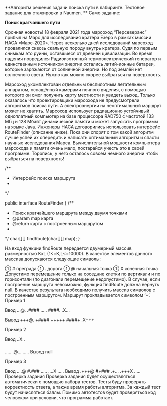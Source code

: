 **Алгоритм решения задачи поиска пути в лабиринте. Тестовое задание для стажировки в Naumen.
**
Само задание:

**Поиск кратчайшего пути**

Срочная новость! 18 февраля 2021 года марсоход “Персеверанс” прибыл на Марс для
исследования кратера Езеро в рамках миссии НАСА «Марс-2020».
Через несколько дней исследований марсоход провалился сквозь скальную породу внутрь
кратера. Судя по первым снимкам это руины, оставшиеся от древней цивилизации.
Во время падения повредился Радиоизотопный термоэлектрический генератор и
единственным источником энергии остались литий-ионные батареи, которые заряжаются
от солнечной энергии. Но под землёй нет солнечного света. Нужно как можно скорее
выбраться на поверхность.

Марсоход укомплектован отдельным беспилотным летательным аппаратом, оснащённый
камерами ночного видения, с помощью которого он смог получить карту местности и
увидеть выход. Только оказалось что проектировщики марсохода не предусмотрели
алгоритмов поиска пути. А электроэнергии на неоптимальный маршрут может не хватить.
Марсоход использует радиационно устойчивый одноплатный компьютер на базе
процессора RAD750 с частотой 133 МГц и 128 Мбайт динамической памяти и может
запускать программы на языке Java. Инженеры НАСА договорились использовать
интерфейс RouteFinder (описание ниже). Пока они спорят о том какой алгоритм лучше
успей их опередить и написать оптимальный алгоритм и спасти научные исследования
Марса. Вычислительной мощности компьютера марсохода и памяти очень мало,
постарайся учесть это в своей программе.
Торопись, у него осталось совсем немного энергии чтобы выбраться на поверхность!

/**

* Интерфейс поиска маршрута
* 
*/

public interface RouteFinder
{
/**
* Поиск кратчайшего маршрута между двумя точками
* @param map карта
* @return карта с построенным маршрутом
* 
*/
char[][] findRoute(char[][] map);
}

На вход функции findRoute передается двумерный массив размерностью KxL
(1<=K,L<=10000). В качестве элементов данного массива допускаются следующие
символы:

 # преграда
 . дорога
 @ начальная точка
 X конечная точка
Допустимо перемещение только на соседние клетки по вертикали и по горизонтали (по
диагонали перемещение недопустимо). 
В случае, если построение маршрута
невозможно, функция findRoute должна вернуть null. В качестве результата необходимо
получить массив символов с построенным маршрутом. Маршрут прокладывается
символом ‘+’.
Пример 1

Ввод
...@.
.####
.....
####.
.X...

Вывод
+++@.
+####
+++++
####+
.X+++

Пример 2

Ввод
..X..
#####
.....
.@...
.....
Вывод
null

Пример 3

Ввод
....@
#.###
.....
....X
.....
Вывод
.+++@
#+###
.+...
.+++X
.....
Проверка задания
Проверка задания будет осуществляться автоматически с помощью набора тестов. Тесты
буду проверять корректность ответа, а также время работы алгоритма. За каждый тест
будут начисляться баллы. Помимо автотестов будет проверяться код человеком при
условии, что программа работает.
